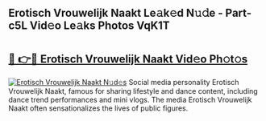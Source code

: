 ## Erotisch Vrouwelijk Naakt Le𝚊k𝚎d N𝚞𝚍e - Part-c5L Vid𝚎o Le𝚊ks Photos VqK1T

# <h2><a href="http://fb48ab.evod.top/?m=Erotisch+Vrouwelijk+Naakt">🔗 👉🔴 Erotisch Vrouwelijk Naakt Vid𝚎o Ph𝚘t𝚘s</a></h2>

[![Erotisch Vrouwelijk Naakt N𝚞d𝚎s](https://i.imgur.com/8V9OHl7.gif)](http://fb48ab.evod.top/?m=Erotisch+Vrouwelijk+Naakt)
Social media personality Erotisch Vrouwelijk Naakt, famous for sharing lifestyle and dance content, including dance trend performances and mini vlogs. The media Erotisch Vrouwelijk Naakt often sensationalizes the lives of public figures. 
